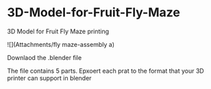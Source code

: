 # 3D-Model-for-Fruit-Fly-Maze
3D Model for Fruit Fly Maze printing

![](Attachments/fly maze-assembly a)  


 
Downlaod the .blender file

The file contains 5 parts.
Epxoert each prat to the format that your 3D printer can support in blender
